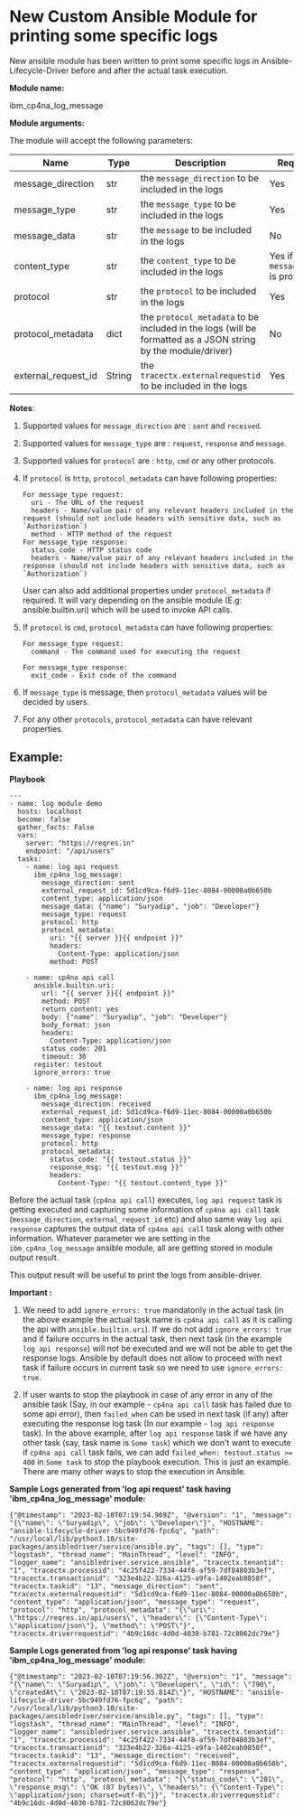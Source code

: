 
# New Custom Ansible Module for printing some specific logs

New ansible module has been written to print some specific logs in Ansible-Lifecycle-Driver before and after the actual task execution.

**Module name:**

ibm_cp4na_log_message


**Module arguments:**

The module will accept the following parameters:

| Name | Type | Description | Required |
| --- | --- | --- | --- | 
| message_direction | str | the `message_direction` to be included in the logs | Yes |
| message_type | str | the `message_type` to be included in the logs | Yes |
| message_data | str | the `message` to be included in the logs | No |
| content_type | str | the `content_type` to be included in the logs | Yes if `message_data` is provided |
| protocol | str | the `protocol` to be included in the logs | Yes |
| protocol_metadata | dict | the `protocol_metadata` to be included in the logs (will be formatted as a JSON string by the module/driver) | No |
| external_request_id | String | the `tracectx.externalrequestid` to be included in the logs | Yes | 

**Notes**: 
  1. Supported values for `message_direction` are : `sent` and `received`.
  2. Supported values for `message_type` are : `request`, `response` and `message`.
  3. Supported values for `protocol` are : `http`, `cmd` or any other protocols.
  4. If `protocol` is `http`, `protocol_metadata` can have following properties:
 
     ```
     For message_type request: 
       uri - The URL of the request
       headers - Name/value pair of any relevant headers included in the request (should not include headers with sensitive data, such as `Authorization`)
       method - HTTP method of the request
     For message_type response:
       status_code - HTTP status code
       headers - Name/value pair of any relevant headers included in the response (should not include headers with sensitive data, such as `Authorization`)
     ```
     User can also add additional properties under `protocol_metadata` if required. It will vary depending on the ansible module (E.g: ansible.builtin.uri) which will be used to invoke API calls.

  5. If `protocol` is `cmd`, `protocol_metadata` can have following properties:

     ```
     For message_type request: 
       command - The command used for executing the request

     For message_type response:
       exit_code - Exit code of the command
     ```
  6. If `message_type` is message, then `protocol_metadata` values will be decided by users.
  7. For any other `protocols`, `protocol_metadata` can have relevant properties.

## Example:

**Playbook**
```
---
- name: log module demo
  hosts: localhost
  become: false
  gather_facts: False
  vars:
    server: "https://reqres.in"
    endpoint: "/api/users"
  tasks:
    - name: log api request
      ibm_cp4na_log_message:
        message_direction: sent
        external_request_id: 5d1cd9ca-f6d9-11ec-8084-00000a0b650b
        content_type: application/json
        message_data: {"name": "Suryadip", "job": "Developer"}
        message_type: request
        protocol: http
        protocol_metadata: 
          uri: "{{ server }}{{ endpoint }}"
          headers:
            Content-Type: application/json
          method: POST

    - name: cp4na api call
      ansible.builtin.uri:
        url: "{{ server }}{{ endpoint }}"
        method: POST
        return_content: yes
        body: {"name": "Suryadip", "job": "Developer"}
        body_format: json
        headers:
          Content-Type: application/json
        status_code: 201
        timeout: 30
      register: testout
      ignore_errors: true

    - name: log api response
      ibm_cp4na_log_message:
        message_direction: received
        external_request_id: 5d1cd9ca-f6d9-11ec-8084-00000a0b650b
        content_type: application/json
        message_data: "{{ testout.content }}"
        message_type: response
        protocol: http
        protocol_metadata: 
          status_code: "{{ testout.status }}"
          response_msg: "{{ testout.msg }}"
          headers:
            Content-Type: "{{ testout.content_type }}" 

```
Before the actual task (`cp4na api call`) executes, `log api request` task is getting executed and capturing some information of `cp4na api call` task (`message_direction`, `external_request_id` etc) and also same way `log api response` captures the output data of `cp4na api call` task along with other information. Whatever parameter we are setting in the `ibm_cp4na_log_message` ansible module, all are getting stored in module output result.

This output result will be useful to print the logs from ansible-driver. 

**Important :** 
1.  We need to add `ignore_errors: true` mandatorily in the actual task (in the above example the actual task name is `cp4na api call` as it is calling the api with `ansible.builtin.uri`). If we do not add `ignore_errors: true` and if failure occurrs in the actual task, then next task (in the example `log api response`) will not be executed and we will not be able to get the response logs. Ansible by default does not allow to proceed with next task if failure occurs in current task so we need to use `ignore_errors: true`.

2.  If user wants to stop the playbook in case of any error in any of the ansible task (Say, in our example - `cp4na api call` task has failed due to some api error), then `failed_when` can be used in next task (if any) after executing the response log task (In our example - `log api response` task). In the above example, after `log api response` task if we have any other task (say, task name is `Some task`)  which we don't want to execute if `cp4na api call` task fails, we can add `failed_when: testout.status >= 400` in `Some task` to stop the playbook execution. This is just an example. There are many other ways to stop the execution in Ansible.

**Sample Logs generated from 'log api request' task having 'ibm_cp4na_log_message' module:**

```
{"@timestamp": "2023-02-10T07:19:54.969Z", "@version": "1", "message": "{\"name\": \"Suryadip\", \"job\": \"Developer\"}", "HOSTNAME": "ansible-lifecycle-driver-5bc949fd76-fpc6q", "path": "/usr/local/lib/python3.10/site-packages/ansibledriver/service/ansible.py", "tags": [], "type": "logstash", "thread_name": "MainThread", "level": "INFO", "logger_name": "ansibledriver.service.ansible", "tracectx.tenantid": "1", "tracectx.processid": "4c25f422-7334-44f8-af59-7df84803b3ef", "tracectx.transactionid": "323e4b22-326a-4125-a9fa-1402eab0858f", "tracectx.taskid": "13", "message_direction": "sent", "tracectx.externalrequestid": "5d1cd9ca-f6d9-11ec-8084-00000a0b650b", "content_type": "application/json", "message_type": "request", "protocol": "http", "protocol_metadata": "{\"uri\": \"https://reqres.in/api/users\", \"headers\": {\"Content-Type\": \"application/json\"}, \"method\": \"POST\"}", "tracectx.driverrequestid": "4b9c16dc-4d0d-4030-b781-72c8062dc79e"}
```
   
**Sample Logs generated from 'log api response' task having 'ibm_cp4na_log_message' module:**

```
{"@timestamp": "2023-02-10T07:19:56.302Z", "@version": "1", "message": "{\"name\": \"Suryadip\", \"job\": \"Developer\", \"id\": \"790\", \"createdAt\": \"2023-02-10T07:19:55.814Z\"}", "HOSTNAME": "ansible-lifecycle-driver-5bc949fd76-fpc6q", "path": "/usr/local/lib/python3.10/site-packages/ansibledriver/service/ansible.py", "tags": [], "type": "logstash", "thread_name": "MainThread", "level": "INFO", "logger_name": "ansibledriver.service.ansible", "tracectx.tenantid": "1", "tracectx.processid": "4c25f422-7334-44f8-af59-7df84803b3ef", "tracectx.transactionid": "323e4b22-326a-4125-a9fa-1402eab0858f", "tracectx.taskid": "13", "message_direction": "received", "tracectx.externalrequestid": "5d1cd9ca-f6d9-11ec-8084-00000a0b650b", "content_type": "application/json", "message_type": "response", "protocol": "http", "protocol_metadata": "{\"status_code\": \"201\", \"response_msg\": \"OK (87 bytes)\", \"headers\": {\"Content-Type\": \"application/json; charset=utf-8\"}}", "tracectx.driverrequestid": "4b9c16dc-4d0d-4030-b781-72c8062dc79e"}
```
